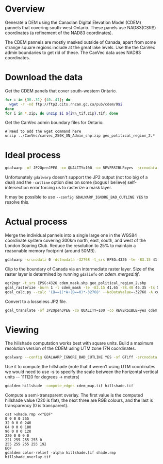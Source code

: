 # Overview

Generate a DEM using the Canadian Digital Elevation Model (CDEM)
pannels that covering south-west Ontario.  These panels use
NAD83(CSRS) coordinates (a refinement of the NAD83 coordinates).

The CDEM pannels are mostly masked outside of Canada, apart from some
strange square regions include at the great lake levels.  Use the the
CanVec admin boundaries to get rid of these.  The CanVec data uses
NAD83 coordinates.

# Download the data

Get the CDEM panels that cover south-western Ontario.

```bash
for i in {30..31} {40..41}; do
  wget -r -nd ftp://ftp2.cits.rncan.gc.ca/pub/cdem/0$i
done
for i in *.zip; do unzip $i ${i%%_tif.zip}.tif; done
```

Get the CanVec admin boundary files for Ontario.

```
# Need to add the wget command here
unzip ../CanVec/canvec_250K_ON_Admin_shp.zip geo_political_region_2.*
```

# Ideal process

```bash
gdalwarp -of JP2OpenJPEG -co QUALITY=100 -co REVERSIBLE=yes -srcnodata 0 -cutline geo_political_region_2.shp -dstnodata -32768 -te -83.15 41.65 -78.40 45.35 -ts 5700 4440 -t_srs EPSG:4326 cdem_dem_*.tif cdem.jp2
```

Unfortunately `gdalwarp` doesn't support the JP2 output (not too big
of a deal) and the `-cutline` option dies on some (bogus I believe)
self-intersection error forcing us to rasterize a mask layer.

It may be possible to use ``--config GDALWARP_IGNORE_BAD_CUTLINE YES``
to resolve this.

# Actual process

Merge the individual pannels into a single large one in the WGS84
coordinate system covering 300km north, east, south, and west of the
London Soaring Club.  Reduce the resolution to 25% to maintain a
reasonable memory footprint (around 50MB).

```bash
gdalwarp -srcnodata 0 -dstnodata -32768 -t_srs EPSG:4326 -te -83.15 41.65 -78.40 45.35 -ts 5700 4440 cdem_dem_*.tif cdem_merged.tif
```

Clip to the boundary of Canada via an intermediate raster layer.  Size
of the raster layer is determined by running `gdalinfo` on
*cdem_merged.tif*.

```bash
ogr2ogr -t_srs EPSG:4326 cdem_mask.shp geo_political_region_2.shp
gdal_rasterize -burn 1 -l cdem_mask -te -83.15 41.65 -78.40 45.35 -ts 5700 4440 -ot Int16 cdem_mask.shp cdem_mask.tif
gdal_calc.py --calc '(B==1)*A+(B==0)*-32768' --NoDataValue=-32768 -A cdem_merged.tif -B cdem_mask.tif --outfile cdem.tif
```

Convert to a losseless JP2 file.

```bash
gdal_translate -of JP2OpenJPEG -co QUALITY=100 -co REVERSIBLE=yes cdem.tif cdem.jp2
```

# Viewing

The hillshade computation works best with square units.  Build a
maximum resolution version of the CDEM using UTM zone 17N coordinates.

```bash
gdalwarp --config GDALWARP_IGNORE_BAD_CUTLINE YES -of GTiff -srcnodata 0 -cutline geo_political_region_2.shp -dstnodata -32768 -te_srs EPSG:4326 -te -83.15 41.65 -78.40 45.35 -t_srs EPSG:32617 cdem_dem_*.tif cdem_map.tif
```

Use it to compute the hillshade (note that if weren't using UTM
coordinates we would need to use -s to specify the scale between
the horizontal vertical units -- 111120 for degrees -> meters)

```bash
gdaldem hillshade -compute_edges cdem_map.tif hillshade.tif
```

Compute a semi-transparent overlay.  The first value is the computed
hillshade value (220 is flat), the next three are RGB colours, and the
last is transparency (0 is transparent).

```
cat >shade.rmp <<"EOF"
0 0 0 0 255
32 0 0 0 240
64 0 0 0 180
96 0 0 0 120
220 0 0 0 0
221 255 255 255 0
255 255 255 255 192
EOF
gdaldem color-relief -alpha hillshade.tif shade.rmp hillshade_overlay.tif
```
